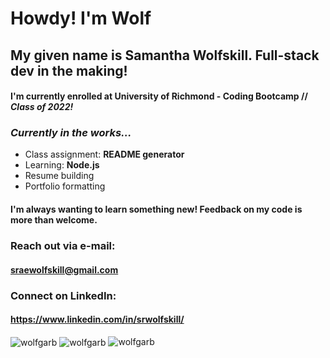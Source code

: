 # Howdy! I'm Wolf
## My given name is Samantha Wolfskill. Full-stack dev in the making!
#### I'm currently enrolled at **University of Richmond - Coding Bootcamp** // _Class of 2022!_

### _Currently in the works..._

- Class assignment: **README generator**
- Learning: **Node.js**
- Resume building
- Portfolio formatting


#### I'm always wanting to learn something new! Feedback on my code is more than welcome.
### Reach out via e-mail:
#### **sraewolfskill@gmail.com**
### Connect on LinkedIn:
#### https://www.linkedin.com/in/srwolfskill/

<img align="center" src="https://github-readme-stats.vercel.app/api?username=wolfgarb&show_icons=true&locale=en" alt="wolfgarb" />

<img align="center" src="https://github-readme-stats.vercel.app/api/top-langs?username=wolfgarb&show_icons=true&locale=en&layout=compact" alt="wolfgarb" />

<img src="https://komarev.com/ghpvc/?username=wolfgarb&label=Profile%20views&color=0e75b6&style=flat" alt="wolfgarb" />


